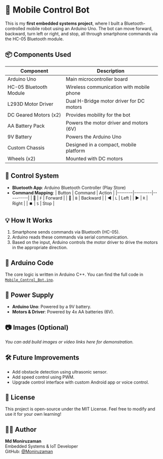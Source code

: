 # 🤖 Mobile Control Bot

This is my **first embedded systems project**, where I built a Bluetooth-controlled mobile robot using an Arduino Uno. The bot can move forward, backward, turn left or right, and stop, all through smartphone commands via the HC-05 Bluetooth module.

## 📦 Components Used

| Component              | Description                                  |
|------------------------|----------------------------------------------|
| Arduino Uno            | Main microcontroller board                   |
| HC-05 Bluetooth Module | Wireless communication with mobile phone     |
| L293D Motor Driver     | Dual H-Bridge motor driver for DC motors     |
| DC Geared Motors (x2)  | Provides mobility for the bot                |
| AA Battery Pack        | Powers the motor driver and motors (6V)      |
| 9V Battery             | Powers the Arduino Uno                       |
| Custom Chassis         | Designed in a compact, mobile platform       |
| Wheels (x2)            | Mounted with DC motors                       |

## 📱 Control System

- **Bluetooth App**: Arduino Bluetooth Controller (Play Store)
- **Command Mapping**:
  | Button | Command | Action   |
  |--------|---------|----------|
  | 🔼     | `F`     | Forward  |
  | 🔽     | `B`     | Backward |
  | ◀️     | `L`     | Left     |
  | ▶️     | `R`     | Right    |
  | ⏹️     | `S`     | Stop     |

## 💡 How It Works

1. Smartphone sends commands via Bluetooth (HC-05).
2. Arduino reads these commands via serial communication.
3. Based on the input, Arduino controls the motor driver to drive the motors in the appropriate direction.

## 🧠 Arduino Code

The core logic is written in Arduino C++. You can find the full code in [`Mobile_Control_Bot.ino`](./Mobile_Control_Bot.ino).

## 🔋 Power Supply

- **Arduino Uno**: Powered by a 9V battery.
- **Motors & Driver**: Powered by 4x AA batteries (6V).

## 📷 Images (Optional)

_You can add build images or video links here for demonstration._

## 🛠️ Future Improvements

- Add obstacle detection using ultrasonic sensor.
- Add speed control using PWM.
- Upgrade control interface with custom Android app or voice control.

## 📝 License

This project is open-source under the MIT License. Feel free to modify and use it for your own learning!

## 🙋‍♂️ Author

**Md Moniruzaman**  
Embedded Systems & IoT Developer  
GitHub: [@Moniruzaman](https://github.com/Moniruzaman)
